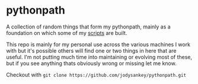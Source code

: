 # pythonpath

A collection of random things that form my pythonpath, mainly as a foundation on
which some of my [scripts](https://github.com/jodysankey/scripts.git) are built.

This repo is mainly for my personal use across the various machines I work with
but it's possible others will find one or two things in here that are useful.
I'm not putting much time into maintaining or evolving most of these, but if you
see anything thats obviously wrong or missing let me know.

Checkout with `git clone https://github.com/jodysankey/pythonpath.git`
